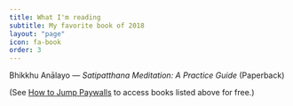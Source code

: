 ```yaml
---
title: What I'm reading
subtitle: My favorite book of 2018
layout: "page"
icon: fa-book
order: 3
---
```


Bhikkhu Anālayo — <i>Satipatthana Meditation: A Practice Guide</i> (Paperback)

(See <a href="https://cuboids.github.io/2019/10/03/how-to-jump-paywalls.html">How to Jump Paywalls</a> to access books listed above for free.)
